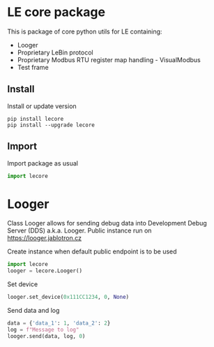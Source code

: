 # LE core package

This is package of core python utils for LE containing:
- Looger
- Proprietary LeBin protocol
- Proprietary Modbus RTU register map handling - VisualModbus
- Test frame 

## Install

Install or update version
```
pip install lecore
pip install --upgrade lecore
```

## Import

Import package as usual

```python
import lecore
```


# Looger

Class Looger allows for sending debug data into Development Debug Server (DDS) a.k.a. 
Looger. Public instance run on https://looger.jablotron.cz

Create instance when default public endpoint is to be used 

```python
import lecore
looger = lecore.Looger()
```

Set device

```python
looger.set_device(0x111CC1234, 0, None)
```

Send data and log

```python
data = {'data_1': 1, 'data_2': 2}
log = f"Message to log"
looger.send(data, log, 0)
```





